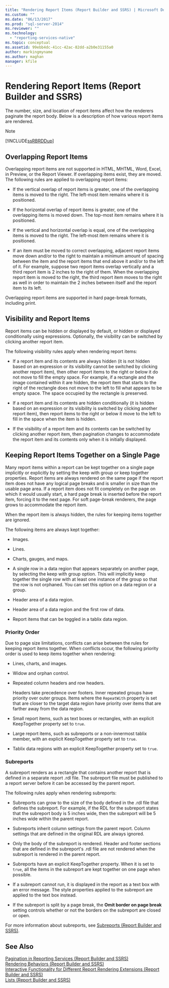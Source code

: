 ```yaml
---
title: "Rendering Report Items (Report Builder and SSRS) | Microsoft Docs"
ms.custom: ""
ms.date: "06/13/2017"
ms.prod: "sql-server-2014"
ms.reviewer: ""
ms.technology: 
  - "reporting-services-native"
ms.topic: conceptual
ms.assetid: 99ebb4dc-41cc-42ac-82dd-a2b0e31155a0
author: markingmyname
ms.author: maghan
manager: kfile
---
```

# Rendering Report Items (Report Builder and SSRS)
  The number, size, and location of report items affect how the renderers paginate the report body. Below is a description of how various report items are rendered.  
  
> [!NOTE]  
>  [!INCLUDE[ssRBRDDup](../../includes/ssrbrddup-md.md)]  
  
## Overlapping Report Items  
 Overlapping report items are not supported in HTML, MHTML, Word, Excel, in Preview, or the Report Viewer. If overlapping items exist, they are moved. The following rules are applied to overlapping report items:  
  
-   If the vertical overlap of report items is greater, one of the overlapping items is moved to the right. The left-most item remains where it is positioned.  
  
-   If the horizontal overlap of report items is greater, one of the overlapping items is moved down. The top-most item remains where it is positioned.  
  
-   If the vertical and horizontal overlap is equal, one of the overlapping items is moved to the right. The left-most item remains where it is positioned.  
  
-   If an item must be moved to correct overlapping, adjacent report items move down and/or to the right to maintain a minimum amount of spacing between the item and the report items that end above it and/or to the left of it. For example, suppose two report items overlap vertically and a third report item is 2 inches to the right of them. When the overlapping report item is moved to the right, the third report item moves to the right as well in order to maintain the 2 inches between itself and the report item to its left.  
  
 Overlapping report items are supported in hard page-break formats, including print.  
  
## Visibility and Report Items  
 Report items can be hidden or displayed by default, or hidden or displayed conditionally using expressions. Optionally, the visibility can be switched by clicking another report item.  
  
 The following visibility rules apply when rendering report items:  
  
-   If a report item and its contents are always hidden (it is not hidden based on an expression or its visibility cannot be switched by clicking another report item), then other report items to the right or below it do not move to fill the empty space. For example, if a rectangle and the image contained within it are hidden, the report item that starts to the right of the rectangle does not move to the left to fill what appears to be empty space. The space occupied by the rectangle is preserved.  
  
-   If a report item and its contents are hidden conditionally (it is hidden based on an expression or its visibility is switched by clicking another report item), then report items to the right or below it move to the left to fill in the space when the item is hidden.  
  
-   If the visibility of a report item and its contents can be switched by clicking another report item, then pagination changes to accommodate the report item and its contents only when it is initially displayed.  
  
## Keeping Report Items Together on a Single Page  
 Many report items within a report can be kept together on a single page implicitly or explicitly by setting the keep with group or keep together properties. Report items are always rendered on the same page if the report item does not have any logical page breaks and is smaller in size than the usable page area. If a report item does not fit completely on the page on which it would usually start, a hard page break is inserted before the report item, forcing it to the next page. For soft page-break renderers, the page grows to accommodate the report item.  
  
 When the report item is always hidden, the rules for keeping items together are ignored.  
  
 The following items are always kept together:  
  
-   Images.  
  
-   Lines.  
  
-   Charts, gauges, and maps.  
  
-   A single row in a data region that appears separately on another page, by selecting the keep with group option. This will implicitly keep together the single row with at least one instance of the group so that the row is not orphaned. You can set this option on a data region or a group.  
  
-   Header area of a data region.  
  
-   Header area of a data region and the first row of data.  
  
-   Report items that can be toggled in a tablix data region.  
  
### Priority Order  
 Due to page size limitations, conflicts can arise between the rules for keeping report items together. When conflicts occur, the following priority order is used to keep items together when rendering:  
  
-   Lines, charts, and images.  
  
-   Widow and orphan control.  
  
-   Repeated column headers and row headers.  
  
     Headers take precedence over footers. Inner repeated groups have priority over outer groups. Items where the `RepeatWith` property is set that are closer to the target data region have priority over items that are farther away from the data region.  
  
-   Small report items, such as text boxes or rectangles, with an explicit KeepTogether property set to `true`.  
  
-   Large report items, such as subreports or a non-innermost tablix member, with an explicit KeepTogether property set to `true`.  
  
-   Tablix data regions with an explicit KeepTogether property set to `true`.  
  
### Subreports  
 A subreport renders as a rectangle that contains another report that is defined in a separate report .rdl file. The subreport file must be published to a report server before it can be accessed by the parent report.  
  
 The following rules apply when rendering subreports:  
  
-   Subreports can grow to the size of the body defined in the .rdl file that defines the subreport. For example, if the RDL for the subreport states that the subreport body is 5 inches wide, then the subreport will be 5 inches wide within the parent report.  
  
-   Subreports inherit column settings from the parent report. Column settings that are defined in the original RDL are always ignored.  
  
-   Only the body of the subreport is rendered. Header and footer sections that are defined in the subreport's .rdl file are not rendered when the subreport is rendered in the parent report.  
  
-   Subreports have an explicit KeepTogether property. When it is set to `true`, all the items in the subreport are kept together on one page when possible.  
  
-   If a subreport cannot run, it is displayed in the report as a text box with an error message. The style properties applied to the subreport are applied to the text box instead.  
  
-   If the subreport is split by a page break, the **Omit border on page break** setting controls whether or not the borders on the subreport are closed or open.  
  
 For more information about subreports, see [Subreports &#40;Report Builder and SSRS&#41;](subreports-report-builder-and-ssrs.md).  
  
## See Also  
 [Pagination in Reporting Services &#40;Report Builder  and SSRS&#41;](pagination-in-reporting-services-report-builder-and-ssrs.md)   
 [Rendering Behaviors &#40;Report Builder  and SSRS&#41;](rendering-behaviors-report-builder-and-ssrs.md)   
 [Interactive Functionality for Different Report Rendering Extensions &#40;Report Builder and SSRS&#41;](../report-builder/interactive-functionality-different-report-rendering-extensions.md)   
 [Lists &#40;Report Builder and SSRS&#41;](tables-matrices-and-lists-report-builder-and-ssrs.md)  
  
  
